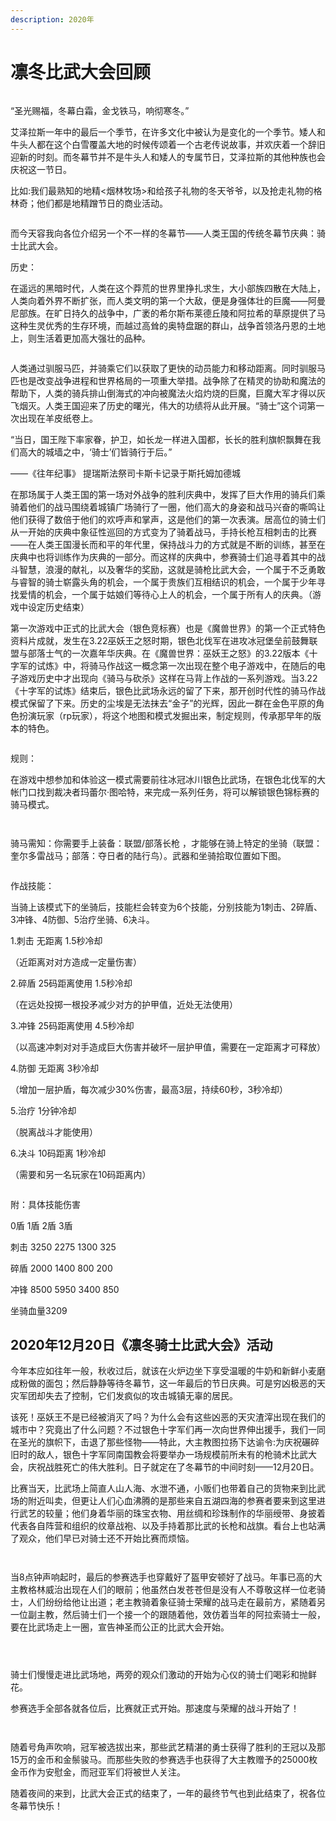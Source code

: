 ```yaml
---
description: 2020年
---
```


# 凛冬比武大会回顾

<figure><img src="../../.gitbook/assets/比武.png" alt=""><figcaption></figcaption></figure>

“圣光赐福，冬幕白霜，金戈铁马，响彻寒冬。”

艾泽拉斯一年中的最后一个季节，在许多文化中被认为是变化的一个季节。矮人和牛头人都在这个白雪覆盖大地的时候传颂着一个古老传说故事，并欢庆着一个辞旧迎新的时刻。而冬幕节并不是牛头人和矮人的专属节日，艾泽拉斯的其他种族也会庆祝这一节日。

比如:我们最熟知的地精<烟林牧场>和给孩子礼物的冬天爷爷，以及抢走礼物的格林奇；他们都是地精蹭节日的商业活动。

<figure><img src="../../.gitbook/assets/凛冬比武奖励.png" alt=""><figcaption></figcaption></figure>

而今天容我向各位介绍另一个不一样的冬幕节——人类王国的传统冬幕节庆典：骑士比武大会。

历史：

在遥远的黑暗时代，人类在这个莽荒的世界里挣扎求生，大小部族四散在大陆上，人类向着外界不断扩张，而人类文明的第一个大敌，便是身强体壮的巨魔——阿曼尼部族。在旷日持久的战争中，广袤的希尔斯布莱德丘陵和阿拉希的草原提供了马这种生灵优秀的生存环境，而越过高耸的奥特盘踞的群山，战争首领洛丹恩的土地上，则生活着更加高大强壮的品种。

<figure><img src="../../.gitbook/assets/凛冬比武大赛马.png" alt=""><figcaption></figcaption></figure>

人类通过驯服马匹，并骑乘它们以获取了更快的动员能力和移动距离。同时驯服马匹也是改变战争进程和世界格局的一项重大举措。战争除了在精灵的协助和魔法的帮助下，人类的骑兵排山倒海式的冲向被魔法火焰灼烧的巨魔，巨魔大军才得以灰飞烟灭。人类王国迎来了历史的曙光，伟大的功绩将从此开展。“骑士”这个词第一次出现在羊皮纸卷上。

“当日，国王陛下率家眷，护卫，如长龙一样进入国都，长长的胜利旗帜飘舞在我们高大的城墙之中，‘骑士’们皆骑行于后。”

——《往年纪事》 提瑞斯法祭司卡斯卡记录于斯托姆加德城

在那场属于人类王国的第一场对外战争的胜利庆典中，发挥了巨大作用的骑兵们乘骑着他们的战马围绕着城镇广场骑行了一圈，他们高大的身姿和战马兴奋的嘶鸣让他们获得了数倍于他们的欢呼声和掌声，这是他们的第一次表演。居高位的骑士们从一开始的庆典中象征性巡回的方式变为了骑着战马，手持长枪互相刺击的比赛——在人类王国漫长而和平的年代里，保持战斗力的方式就是不断的训练，甚至在庆典中也将训练作为庆典的一部分。而这样的庆典中，参赛骑士们追寻着其中的战斗智慧，浪漫的献礼，以及奢华的奖励，这就是骑枪比武大会，一个属于不乏勇敢与睿智的骑士崭露头角的机会，一个属于贵族们互相结识的机会，一个属于少年寻找爱情的机会，一个属于姑娘们等待心上人的机会，一个属于所有人的庆典。（游戏中设定历史结束）

第一次游戏中正式的比武大会（银色竞标赛）也是《魔兽世界》的第一个正式特色资料片成就，发生在3.22巫妖王之怒时期，银色北伐军在进攻冰冠堡垒前鼓舞联盟与部落士气的一次嘉年华庆典。在《魔兽世界：巫妖王之怒》的3.22版本《十字军的试炼》中，将骑马作战这一概念第一次出现在整个电子游戏中，在随后的电子游戏历史中才出现向《骑马与砍杀》这样在马背上作战的一系列游戏。当3.22《十字军的试炼》结束后，银色比武场永远的留了下来，那开创时代性的骑马作战模式保留了下来。历史的尘埃是无法抹去“金子”的光辉，因此一群在金色平原的角色扮演玩家（rp玩家），将这个地图和模式发掘出来，制定规则，传承那早年的版本的特色。

<figure><img src="../../.gitbook/assets/凛冬比武大赛场地.png" alt=""><figcaption></figcaption></figure>

规则：

在游戏中想参加和体验这一模式需要前往冰冠冰川银色比武场，在银色北伐军的大帐门口找到裁决者玛蕾尔·图哈特，来完成一系列任务，将可以解锁银色锦标赛的骑马模式。

<figure><img src="../../.gitbook/assets/凛冬比武大赛2.png" alt=""><figcaption></figcaption></figure>

<figure><img src="../../.gitbook/assets/比武28.png" alt=""><figcaption></figcaption></figure>

骑马需知：你需要手上装备：联盟/部落长枪 ，才能够在骑上特定的坐骑（联盟：奎尔多雷战马；部落：夺日者的陆行鸟）。武器和坐骑拾取位置如下图。

<figure><img src="../../.gitbook/assets/凛冬比武大赛3.png" alt=""><figcaption></figcaption></figure>

作战技能：

当骑上该模式下的坐骑后，技能栏会转变为6个技能，分别技能为1刺击、2碎盾、3冲锋、4防御、5治疗坐骑、6决斗。

1.刺击 无距离 1.5秒冷却

（近距离对对方造成一定量伤害）

2.碎盾 25码距离使用 1.5秒冷却

（在远处投掷一根投矛减少对方的护甲值，近处无法使用）

3.冲锋 25码距离使用 4.5秒冷却

（以高速冲刺对对手造成巨大伤害并破坏一层护甲值，需要在一定距离才可释放）

4.防御 无距离 3秒冷却

（增加一层护盾，每次减少30%伤害，最高3层，持续60秒，3秒冷却）

5.治疗 1分钟冷却

（脱离战斗才能使用）

6.决斗 10码距离 1秒冷却

（需要和另一名玩家在10码距离内）

<figure><img src="../../.gitbook/assets/凛冬比武大赛4.png" alt=""><figcaption></figcaption></figure>

附：具体技能伤害

0盾 1盾 2盾 3盾

刺击 3250 2275 1300 325&#x20;

碎盾 2000 1400 800 200&#x20;

冲锋 8500 5950 3400 850

坐骑血量3209

## 2020年12月20日《凛冬骑士比武大会》活动

今年本应如往年一般，秋收过后，就该在火炉边坐下享受温暖的牛奶和新鲜小麦磨成粉做的面包；然后静静等待冬幕节，这一年最后的节日庆典。可是穷凶极恶的天灾军团却失去了控制，它们发疯似的攻击城镇无辜的居民。

该死！巫妖王不是已经被消灭了吗？为什么会有这些凶恶的天灾渣滓出现在我们的城市中？究竟出了什么问题？不过银色十字军们再一次向世界伸出援手，我们一同在圣光的旗帜下，击退了那些怪物——特此，大主教图拉扬下达谕令:为庆祝碾碎旧时的敌人，银色十字军同南国教会将要举办一场规模前所未有的枪骑术比武大会，庆祝战胜死亡的伟大胜利。日子就定在了冬幕节的中间时刻——12月20日。

比赛当天，比武场上简直人山人海、水泄不通，小贩们也带着自己的货物来到比武场的附近叫卖，但更让人们心血沸腾的是那些来自五湖四海的参赛者要来到这里进行武艺的较量；他们身着华丽的珠宝衣物、用丝绸和珍珠制作的华丽绶带、身披着代表各自阵营和组织的纹章战袍、以及手持着那比武的长枪和战旗。看台上也站满了观众，他们早已对骑士还不开始比赛而烦恼。

<figure><img src="../../.gitbook/assets/凛冬比武01.jpg" alt=""><figcaption></figcaption></figure>

<figure><img src="../../.gitbook/assets/凛冬比武03.jpg" alt=""><figcaption></figcaption></figure>

当8点钟声响起时，最后的参赛选手也穿戴好了盔甲安顿好了战马。年事已高的大主教格林威治出现在人们的眼前；他虽然白发苍苍但是没有人不尊敬这样一位老骑士，人们纷纷给他让出道；老主教骑着象征骑士荣耀的战马走在最前方，紧随着另一位副主教，然后骑士们一个接一个的跟随着他，效仿着当年的阿拉索骑士一般，要在比武场走上一圈，宣告神圣而公正的比武大会开始。

<figure><img src="../../.gitbook/assets/凛冬比武07.png" alt=""><figcaption></figcaption></figure>

<figure><img src="../../.gitbook/assets/凛冬比武10.jpg" alt=""><figcaption></figcaption></figure>

<figure><img src="../../.gitbook/assets/凛冬比武16.jpg" alt=""><figcaption></figcaption></figure>

骑士们慢慢走进比武场地，两旁的观众们激动的开始为心仪的骑士们喝彩和抛鲜花。

参赛选手全部各就各位后，比赛就正式开始。那速度与荣耀的战斗开始了！

<figure><img src="../../.gitbook/assets/凛冬比武29.jpg" alt=""><figcaption></figcaption></figure>

<figure><img src="../../.gitbook/assets/凛冬比武42.jpg" alt=""><figcaption></figcaption></figure>

随着号角声吹响，冠军被选拔出来，那些武艺精湛的勇士获得了胜利的王冠以及那15万的金币和金鬃骏马。而那些失败的参赛选手也获得了大主教赠予的25000枚金币作为安慰金，而冠亚军们将被世人关注。

随着夜间的来到，比武大会正式的结束了，一年的最终节气也到此结束了，祝各位冬幕节快乐！

<figure><img src="../../.gitbook/assets/凛冬比武43.jpg" alt=""><figcaption></figcaption></figure>
